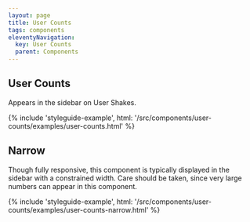 ```yaml
---
layout: page
title: User Counts
tags: components
eleventyNavigation:
  key: User Counts
  parent: Components
---
```


## User Counts

Appears in the sidebar on User Shakes.

{% include 'styleguide-example', html: '/src/components/user-counts/examples/user-counts.html' %}

## Narrow

Though fully responsive, this component is typically displayed in the sidebar
with a constrained width. Care should be taken, since very large numbers can
appear in this component.

{% include 'styleguide-example', html: '/src/components/user-counts/examples/user-counts-narrow.html' %}

